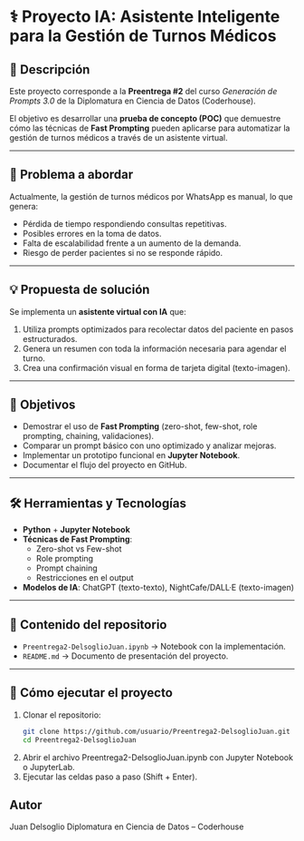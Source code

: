 # ⚕️ Proyecto IA: Asistente Inteligente para la Gestión de Turnos Médicos  

## 📌 Descripción  
Este proyecto corresponde a la **Preentrega #2** del curso *Generación de Prompts 3.0* de la Diplomatura en Ciencia de Datos (Coderhouse).  

El objetivo es desarrollar una **prueba de concepto (POC)** que demuestre cómo las técnicas de **Fast Prompting** pueden aplicarse para automatizar la gestión de turnos médicos a través de un asistente virtual.  

---

## 🚩 Problema a abordar  
Actualmente, la gestión de turnos médicos por WhatsApp es manual, lo que genera:  
- Pérdida de tiempo respondiendo consultas repetitivas.  
- Posibles errores en la toma de datos.  
- Falta de escalabilidad frente a un aumento de la demanda.  
- Riesgo de perder pacientes si no se responde rápido.  

---

## 💡 Propuesta de solución  
Se implementa un **asistente virtual con IA** que:  
1. Utiliza prompts optimizados para recolectar datos del paciente en pasos estructurados.  
2. Genera un resumen con toda la información necesaria para agendar el turno.  
3. Crea una confirmación visual en forma de tarjeta digital (texto-imagen).  

---

## 🎯 Objetivos  
- Demostrar el uso de **Fast Prompting** (zero-shot, few-shot, role prompting, chaining, validaciones).  
- Comparar un prompt básico con uno optimizado y analizar mejoras.  
- Implementar un prototipo funcional en **Jupyter Notebook**.  
- Documentar el flujo del proyecto en GitHub.  

---

## 🛠️ Herramientas y Tecnologías  
- **Python** + **Jupyter Notebook**  
- **Técnicas de Fast Prompting**:  
  - Zero-shot vs Few-shot  
  - Role prompting  
  - Prompt chaining  
  - Restricciones en el output  
- **Modelos de IA**: ChatGPT (texto-texto), NightCafe/DALL·E (texto-imagen)  

---

## 📂 Contenido del repositorio  
- `Preentrega2-DelsoglioJuan.ipynb` → Notebook con la implementación.  
- `README.md` → Documento de presentación del proyecto.  


---

## 🚀 Cómo ejecutar el proyecto  
1. Clonar el repositorio:  
   ```bash
   git clone https://github.com/usuario/Preentrega2-DelsoglioJuan.git
   cd Preentrega2-DelsoglioJuan
2. Abrir el archivo Preentrega2-DelsoglioJuan.ipynb con Jupyter Notebook o JupyterLab.
3. Ejecutar las celdas paso a paso (Shift + Enter).

## Autor

Juan Delsoglio
Diplomatura en Ciencia de Datos – Coderhouse